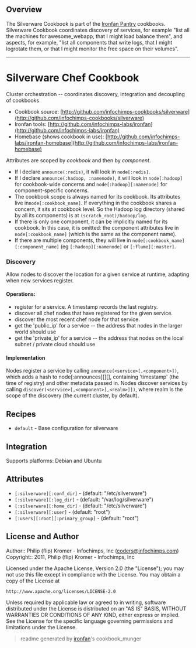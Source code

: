 ## Overview

The Silverware Cookbook is part of the [Ironfan Pantry](https://github.com/infochimps-labs/ironfan-pantry/) cookbooks. Silverware Cookbook coordinates discovery of services, for example "list all the machines for awesome_webapp, that I might load balance them", and aspects, for example, "list all components that write logs, that I might logrotate them, or that I might monitor the free space on their volumes". 

________________________________________________________________________
# Silverware Chef Cookbook

Cluster orchestration -- coordinates discovery, integration and decoupling of cookbooks

* Cookbook source:   [http://github.com/infochimps-cookbooks/silverware](http://github.com/infochimps-cookbooks/silverware)
* Ironfan tools: [http://github.com/infochimps-labs/ironfan](http://github.com/infochimps-labs/ironfan)
* Homebase (shows cookbook in use): [http://github.com/infochimps-labs/ironfan-homebase](http://github.com/infochimps-labs/ironfan-homebase)



Attributes are scoped by *cookbook* and then by *component*.

* If I declare `announce(:redis)`, it will look in `node[:redis]`.
* If I declare `announce(:hadoop, :namenode)`, it will look in `node[:hadoop]` for cookbook-wide concerns and `node[:hadoop][:namenode]` for component-specific concerns.
* The cookbook scope is always named for its cookbook. Its attributes live in`node[:cookbook_name]`. If everything in the cookbook shares a concern, it sits at cookbook level. So the Hadoop log directory (shared by all its components) is at `(scratch_root)/hadoop/log`.
* If there is only one component, it can be implicitly named for its cookbook. In this case, it is omitted: the component attributes live in `node[:cookbook_name]` (which is the same as the component name).
* If there are multiple components, they will live in `node[:cookbook_name][:component_name]` (eg `[:hadoop][:namenode]` or `[:flume][:master]`.

### Discovery

Allow nodes to discover the location for a given service at runtime, adapting when new services register.

#### Operations:

* register for a service. A timestamp records the last registry.
* discover all chef nodes that have registered for the given service.
* discover the most recent chef node for that service.
* get the 'public_ip' for a service -- the address that nodes in the larger world should use
* get the 'private_ip' for a service -- the address that nodes on the local subnet / private cloud should use

#### Implementation

Nodes register a service by calling `announce(<service>[,<component>])`, which adds a hash to node[:announces][<service>][<component>], containing 'timestamp' (the time of registry) and other metadata passed in. Nodes discover services by calling `discover(<service>[,<component>[,<realm>]])`, where realm is the scope of the discovery (the current cluster, by default).

## Recipes 

* `default`                  - Base configuration for silverware

## Integration

Supports platforms: Debian and Ubuntu



## Attributes

* `[:silverware][:conf_dir]`            -  (default: "/etc/silverware")
* `[:silverware][:log_dir]`             -  (default: "/var/log/silverware")
* `[:silverware][:home_dir]`            -  (default: "/etc/silverware")
* `[:silverware][:user]`                -  (default: "root")
* `[:users][:root][:primary_group]`     -  (default: "root")

## License and Author

Author::                Philip (flip) Kromer - Infochimps, Inc (<coders@infochimps.com>)
Copyright::             2011, Philip (flip) Kromer - Infochimps, Inc

Licensed under the Apache License, Version 2.0 (the "License");
you may not use this file except in compliance with the License.
You may obtain a copy of the License at

    http://www.apache.org/licenses/LICENSE-2.0

Unless required by applicable law or agreed to in writing, software
distributed under the License is distributed on an "AS IS" BASIS,
WITHOUT WARRANTIES OR CONDITIONS OF ANY KIND, either express or implied.
See the License for the specific language governing permissions and
limitations under the License.

> readme generated by [ironfan](http://github.com/infochimps-labs/ironfan)'s cookbook_munger
